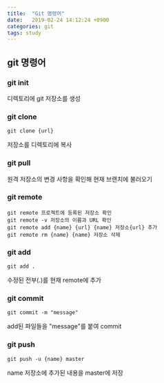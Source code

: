 ```yaml
---
title:  "Git 명령어"
date:   2019-02-24 14:12:24 +0900
categories: git
tags: study
---
```


## git 명령어

### git init
디렉토리에 git 저장소를 생성

### git clone

```
git clone {url}
``` 
저장소를 디렉토리에 복사

### git pull 

원격 저장소의 변경 사항을 확인해 현재 브랜치에 불러오기

### git remote

```
git remote 프로젝트에 등록된 저장소 확인
git remote -v 저장소의 이름과 URL 확인 
git remote add {name} {url} {name} 저장소{url} 추가 
git remote rm {name} {name} 저장소 삭제 
```
### git add

```
git add .
``` 
수정된 전부(.)를 현재 remote에 추가

### git commit 

```
git commit -m "message"
``` 
add된 파일들을 "message"를 붙여 commit

### git push 

```
git push -u {name} master
```
name 저장소에 추가된 내용을 master에 저장